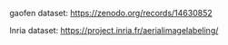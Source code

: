 gaofen dataset:
https://zenodo.org/records/14630852

Inria dataset:
https://project.inria.fr/aerialimagelabeling/
